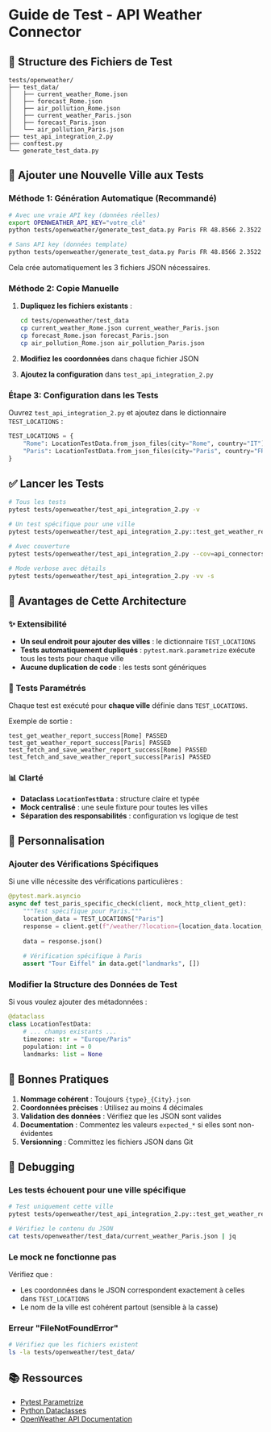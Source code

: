 # Guide de Test - API Weather Connector

## 📁 Structure des Fichiers de Test

```
tests/openweather/
├── test_data/
│   ├── current_weather_Rome.json
│   ├── forecast_Rome.json
│   ├── air_pollution_Rome.json
│   ├── current_weather_Paris.json
│   ├── forecast_Paris.json           
│   └── air_pollution_Paris.json 
├── test_api_integration_2.py
├── conftest.py
└── generate_test_data.py
```

## 🚀 Ajouter une Nouvelle Ville aux Tests

### Méthode 1: Génération Automatique (Recommandé)

```bash
# Avec une vraie API key (données réelles)
export OPENWEATHER_API_KEY="votre_clé"
python tests/openweather/generate_test_data.py Paris FR 48.8566 2.3522

# Sans API key (données template)
python tests/openweather/generate_test_data.py Paris FR 48.8566 2.3522
```

Cela crée automatiquement les 3 fichiers JSON nécessaires.

### Méthode 2: Copie Manuelle

1. **Dupliquez les fichiers existants** :
   ```bash
   cd tests/openweather/test_data
   cp current_weather_Rome.json current_weather_Paris.json
   cp forecast_Rome.json forecast_Paris.json
   cp air_pollution_Rome.json air_pollution_Paris.json
   ```

2. **Modifiez les coordonnées** dans chaque fichier JSON

3. **Ajoutez la configuration** dans `test_api_integration_2.py`

### Étape 3: Configuration dans les Tests

Ouvrez `test_api_integration_2.py` et ajoutez dans le dictionnaire `TEST_LOCATIONS` :

```python
TEST_LOCATIONS = {
    "Rome": LocationTestData.from_json_files(city="Rome", country="IT"),
    "Paris": LocationTestData.from_json_files(city="Paris", country="FR"),
}
```

## ✅ Lancer les Tests

```bash
# Tous les tests
pytest tests/openweather/test_api_integration_2.py -v

# Un test spécifique pour une ville
pytest tests/openweather/test_api_integration_2.py::test_get_weather_report_success[Rome] -v

# Avec couverture
pytest tests/openweather/test_api_integration_2.py --cov=api_connectors -v

# Mode verbose avec détails
pytest tests/openweather/test_api_integration_2.py -vv -s
```

## 🎯 Avantages de Cette Architecture

### ✨ Extensibilité
- **Un seul endroit pour ajouter des villes** : le dictionnaire `TEST_LOCATIONS`
- **Tests automatiquement dupliqués** : `pytest.mark.parametrize` exécute tous les tests pour chaque ville
- **Aucune duplication de code** : les tests sont génériques

### 🧪 Tests Paramétrés
Chaque test est exécuté pour **chaque ville** définie dans `TEST_LOCATIONS`.

Exemple de sortie :
```
test_get_weather_report_success[Rome] PASSED
test_get_weather_report_success[Paris] PASSED
test_fetch_and_save_weather_report_success[Rome] PASSED
test_fetch_and_save_weather_report_success[Paris] PASSED
```

### 📊 Clarté
- **Dataclass `LocationTestData`** : structure claire et typée
- **Mock centralisé** : une seule fixture pour toutes les villes
- **Séparation des responsabilités** : configuration vs logique de test

## 🔧 Personnalisation

### Ajouter des Vérifications Spécifiques

Si une ville nécessite des vérifications particulières :

```python
@pytest.mark.asyncio
async def test_paris_specific_check(client, mock_http_client_get):
    """Test spécifique pour Paris."""
    location_data = TEST_LOCATIONS["Paris"]
    response = client.get(f"/weather/?location={location_data.location_name}")
    
    data = response.json()
    
    # Vérification spécifique à Paris
    assert "Tour Eiffel" in data.get("landmarks", [])
```

### Modifier la Structure des Données de Test

Si vous voulez ajouter des métadonnées :

```python
@dataclass
class LocationTestData:
    # ... champs existants ...
    timezone: str = "Europe/Paris"
    population: int = 0
    landmarks: list = None
```

## 📝 Bonnes Pratiques

1. **Nommage cohérent** : Toujours `{type}_{City}.json`
2. **Coordonnées précises** : Utilisez au moins 4 décimales
3. **Validation des données** : Vérifiez que les JSON sont valides
4. **Documentation** : Commentez les valeurs `expected_*` si elles sont non-évidentes
5. **Versionning** : Committez les fichiers JSON dans Git

## 🐛 Debugging

### Les tests échouent pour une ville spécifique

```bash
# Test uniquement cette ville
pytest tests/openweather/test_api_integration_2.py::test_get_weather_report_success[Paris] -vv -s

# Vérifiez le contenu du JSON
cat tests/openweather/test_data/current_weather_Paris.json | jq
```

### Le mock ne fonctionne pas

Vérifiez que :
- Les coordonnées dans le JSON correspondent exactement à celles dans `TEST_LOCATIONS`
- Le nom de la ville est cohérent partout (sensible à la casse)

### Erreur "FileNotFoundError"

```bash
# Vérifiez que les fichiers existent
ls -la tests/openweather/test_data/
```

## 📚 Ressources

- [Pytest Parametrize](https://docs.pytest.org/en/stable/how-to/parametrize.html)
- [Python Dataclasses](https://docs.python.org/3/library/dataclasses.html)
- [OpenWeather API Documentation](https://openweathermap.org/api)